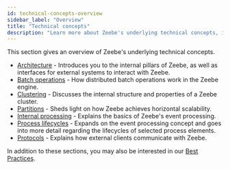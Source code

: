 ```yaml
---
id: technical-concepts-overview
sidebar_label: "Overview"
title: "Technical concepts"
description: "Learn more about Zeebe's underlying technical concepts, including the architecture, clustering, partitions, internal processing, and more."
---
```


This section gives an overview of Zeebe's underlying technical concepts.

- [Architecture](architecture.md) - Introduces you to the internal pillars of Zeebe, as well as interfaces for external systems to interact with Zeebe.
- [Batch operations](batch-operations.md) - How distributed batch operations work in the Zeebe engine.
- [Clustering](clustering.md) - Discusses the internal structure and properties of a Zeebe cluster.
- [Partitions](partitions.md) - Sheds light on how Zeebe achieves horizontal scalability.
- [Internal processing](internal-processing.md) - Explains the basics of Zeebe's event processing.
- [Process lifecycles](process-lifecycles.md) - Expands on the event processing concept and goes into more detail regarding the lifecycles of selected process elements.
- [Protocols](protocols.md) - Explains how external clients communicate with Zeebe.

In addition to these sections, you may also be interested in our [Best Practices](/components/best-practices/best-practices-overview.md).

